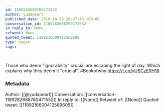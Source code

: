 ```yaml
---
id: 1189282688760471552
author: yudapearl
published_date: 2019-10-29 20:47:43 +00:00
conversation_id: 1189282688760471552
in_reply_to: None
retweet: None
quoted_tweet: 1189216600412569605
type: tweet
tags:

---
```


Those who deem "ignorability"  crucial are escaping the light of day. Which explains why they deem it "crucial". #Bookofwhy https://t.co/yUSCzERH18

### Metadata

Author: [[@yudapearl]]
Conversation: [[conversation-1189282688760471552]]
In reply to: [[None]]
Retweet of: [[None]]
Quoted tweet: [[1189216600412569605]]
